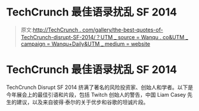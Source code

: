 # TechCrunch 最佳语录扰乱 SF 2014

> 原文:[http://TechCrunch . com/gallery/the-best-quotes-of-TechCrunch-disrupt-SF-2014/？UTM _ source = Wanqu . co&UTM _ campaign = Wanqu+Daily&UTM _ medium = website](http://techcrunch.com/gallery/the-best-quotes-of-techcrunch-disrupt-sf-2014/?utm_source=wanqu.co&utm_campaign=Wanqu+Daily&utm_medium=website)



# TechCrunch 最佳语录扰乱 SF 2014



TechCrunch Disrupt SF 2014 挤满了著名的风险投资家、创始人和学者。以下是今年展会上的最佳引语和片段，包括 Twitch 创始人的警告，中国 Liam Casey 先生的建议，以及来自彼得·泰尔的关于优步和谷歌的坦诚片段。